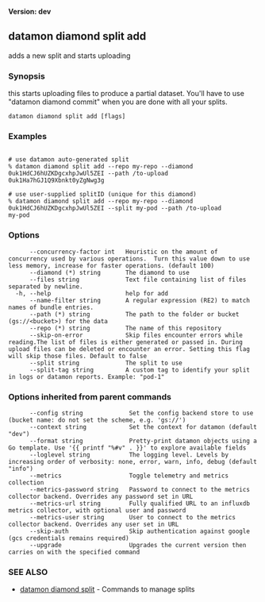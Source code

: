 **Version: dev**

## datamon diamond split add

adds a new split and starts uploading

### Synopsis

this starts uploading files to produce a partial dataset.
You'll have to use "datamon diamond commit" when you are done with all your splits.

```
datamon diamond split add [flags]
```

### Examples

```

# use datamon auto-generated split
% datamon diamond split add --repo my-repo --diamond 0uk1HdCJ6hUZKDgcxhpJwUl5ZEI --path /to-upload
0uk1Ha7hGJ1Q9Xbnkt0yZgNwg3g

# use user-supplied splitID (unique for this diamond)
% datamon diamond split add --repo my-repo --diamond 0uk1HdCJ6hUZKDgcxhpJwUl5ZEI --split my-pod --path /to-upload
my-pod

```

### Options

```
      --concurrency-factor int   Heuristic on the amount of concurrency used by various operations.  Turn this value down to use less memory, increase for faster operations. (default 100)
      --diamond (*) string       The diamond to use
      --files string             Text file containing list of files separated by newline.
  -h, --help                     help for add
      --name-filter string       A regular expression (RE2) to match names of bundle entries.
      --path (*) string          The path to the folder or bucket (gs://<bucket>) for the data
      --repo (*) string          The name of this repository
      --skip-on-error            Skip files encounter errors while reading.The list of files is either generated or passed in. During upload files can be deleted or encounter an error. Setting this flag will skip those files. Default to false
      --split string             The split to use
      --split-tag string         A custom tag to identify your split in logs or datamon reports. Example: "pod-1"
```

### Options inherited from parent commands

```
      --config string             Set the config backend store to use (bucket name: do not set the scheme, e.g. 'gs://')
      --context string            Set the context for datamon (default "dev")
      --format string             Pretty-print datamon objects using a Go template. Use '{{ printf "%#v" . }}' to explore available fields
      --loglevel string           The logging level. Levels by increasing order of verbosity: none, error, warn, info, debug (default "info")
      --metrics                   Toggle telemetry and metrics collection
      --metrics-password string   Password to connect to the metrics collector backend. Overrides any password set in URL
      --metrics-url string        Fully qualified URL to an influxdb metrics collector, with optional user and password
      --metrics-user string       User to connect to the metrics collector backend. Overrides any user set in URL
      --skip-auth                 Skip authentication against google (gcs credentials remains required)
      --upgrade                   Upgrades the current version then carries on with the specified command
```

### SEE ALSO

* [datamon diamond split](datamon_diamond_split.md)	 - Commands to manage splits

